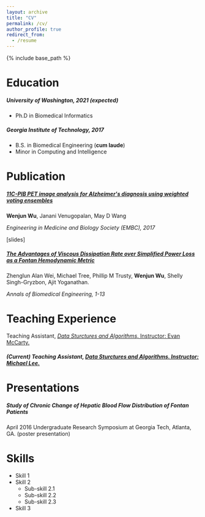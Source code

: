 ```yaml
---
layout: archive
title: "CV"
permalink: /cv/
author_profile: true
redirect_from:
  - /resume
---
```


{% include base_path %}

Education
======

##### University of Washington, 2021 (expected) 

- Ph.D in Biomedical Informatics

##### Georgia Institute of Technology,  2017

- B.S. in Biomedical Engineering (**cum laude**)
- Minor in Computing and Intelligence

##### 

Publication
======
##### [11C-PIB PET image analysis for Alzheimer's diagnosis using weighted voting ensembles](http://ieeexplore.ieee.org/abstract/document/8037712/)

**Wenjun Wu**, Janani Venugopalan, May D Wang

*Engineering in Medicine and Biology Society (EMBC), 2017*

[slides]



##### [The Advantages of Viscous Dissipation Rate over Simplified Power Loss as a Fontan Hemodynamic Metric](https://link.springer.com/article/10.1007/s10439-017-1950-1)

Zhenglun Alan Wei, Michael Tree, Phillip M Trusty, **Wenjun Wu**, Shelly Singh-Gryzbon, Ajit Yoganathan.

*Annals of Biomedical Engineering, 1-13*

Teaching Experience
======
Teaching Assistant, [*Data Sturctures and Algorithms*. Instructor: Evan McCarty.](https://courses.cs.washington.edu/courses/cse373/17au/)

##### (Current) Teaching Assistant, [*Data Sturctures and Algorithms*. Instructor: Michael Lee.](https://courses.cs.washington.edu/courses/cse373/18wi/) 

# Presentations

##### Study of Chronic Change of Hepatic Blood Flow Distribution of Fontan Patients

April 2016 Undergraduate Research Symposium at Georgia Tech, Atlanta, GA. (poster presentation) 

# Skills

- Skill 1
- Skill 2
  - Sub-skill 2.1
  - Sub-skill 2.2
  - Sub-skill 2.3
- Skill 3